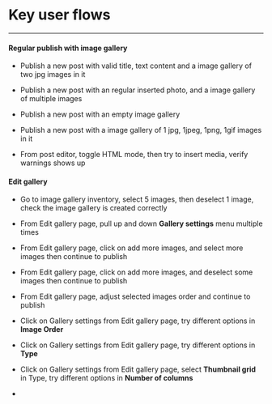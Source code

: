 # Key user flows

---

#### Regular publish with image gallery

* Publish a new post with valid title, text content and a image gallery of two jpg images in it

* Publish a new post with an regular inserted photo, and a image gallery of multiple images

* Publish a new post with an empty image gallery

* Publish a new post with a image gallery of 1 jpg, 1jpeg, 1png, 1gif images in it

* From post editor, toggle HTML mode, then try to insert media, verify warnings shows up

#### Edit gallery

* Go to image gallery inventory, select 5 images, then deselect 1 image, check the image gallery is created correctly

* From Edit gallery page, pull up and down **Gallery settings** menu multiple times

* From Edit gallery page, click on add more images, and select more images then continue to publish

* From Edit gallery page, click on add more images, and deselect some images then continue to publish

* From Edit gallery page, adjust selected images order and continue to publish

* Click on Gallery settings from Edit gallery page, try different options in **Image Order**
* Click on Gallery settings from Edit gallery page, try different options in **Type**
* Click on Gallery settings from Edit gallery page, select **Thumbnail grid** in Type, try different options in **Number of columns**
* 


